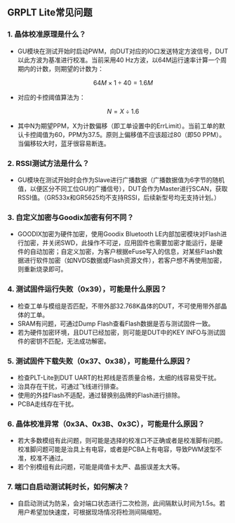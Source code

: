
## GRPLT Lite常见问题



### 1. 晶体校准原理是什么？

-   GU模块在测试开始时启动PWM，向DUT对应的IO口发送特定方波信号，DUT以此方波为基准进行校准。当前采用40 Hz方波，以64M运行速率计算一个周期内的计数，则期望的计数为：

    
    $$
    64M \times 1 \div 40 = 1.6M
    $$

-   对应的卡控阈值算法为：
    

    $$
    N = X \div 1.6
    $$
    
    
    
-   其中N为期望PPM，X为计数偏移（即工单设置中的ErrLimit）。当前工单的默认卡控阈值为60，PPM为37.5。原则上偏移值不应该超过80（即50 PPM）。当偏移较大时，蓝牙很容易断连。

### 2. RSSI测试方法是什么？

-   GU模块在测试开始时会作为Slave进行广播数据（广播数据值为6字节的随机值，以便区分不同工位GU的广播信号），DUT会作为Master进行SCAN，获取RSSI值。（GR533x和GR5625均不支持RSSI，后续新型号均无支持计划。）

### 3. 自定义加密与Goodix加密有何不同？

-   GOODIX加密为硬件加密，使用Goodix Bluetooth LE内部加密模块对Flash进行加密，并关闭SWD，此操作不可逆，应用固件也需要加密才能运行，是硬件的自动加密；自定义加密，为客户根据eFuse写入的信息，对某些Flash数据进行软件加密（如NVDS数据或Flash资源文件），若客户想不再使用加密，则重新烧录即可。

### 4. 测试固件运行失败（0x39），可能是什么原因？

- 检查工单与模组是否匹配，不带外部32.768K晶体的DUT，不可使用带外部晶体的工单。
- SRAM有问题，可通过Dump Flash查看Flash数据是否与测试固件一致。
- 若为硬件加密环境，且DUT已经加密，则可能是DUT中的KEY INFO与测试固件的密钥不匹配，无法成功解密。

### 5. 测试固件下载失败（0x37、0x38），可能是什么原因？

- 检查PLT-Lite到DUT UART的杜邦线是否质量合格，太细的线容易受干扰。
- 治具存在干扰，可通过飞线进行排查。
- 使用的外挂Flash不适配，通过替换别品牌的Flash进行排除。
- PCBA走线存在干扰。

### 6. 晶体校准异常（0x3A、0x3B、0x3C），可能是什么原因？

- 若大多数模组有此问题，则可能是选择的校准口不正确或者是校准脚有问题。校准脚问题可能是治具上有电容，或者是PCBA上有电容，导致PWM波型不准，校准不通过。
- 若个别模组有此问题，可能是阈值卡太严、晶振误差太大等。

### 7. 端口自启动测试耗时长，如何解决？

- 自启动测试为防呆，会对端口状态进行二次检测，此间隔默认时间为1.5s。若用户希望加快速度，可根据现场情况将检测间隔缩短。
